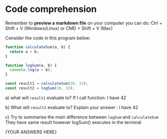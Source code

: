 # Code comprehension

Remember to **preview a markdown file** on your computer you can do:
Ctrl + Shift + V (Windows/Linux) or CMD + Shift + V (Mac)

Consider the code in this program below:

```js
function calculateSum(a, b) {
  return a + b;
}

function logSum(a, b) {
  console.log(a + b);
}

const result1 = calculateSum(10, 32);
const result2 = logSum(10, 32);
```

a) what will `result1` evaluate to? If I call function:  I have 42

b) What will `result2` evaluate to? Explain your answer : I have 42

c) Try to summarise the main difference between `logSum` and `calculateSum` They have same result however logSum() executes in the terminal


{YOUR ANSWERS HERE}

